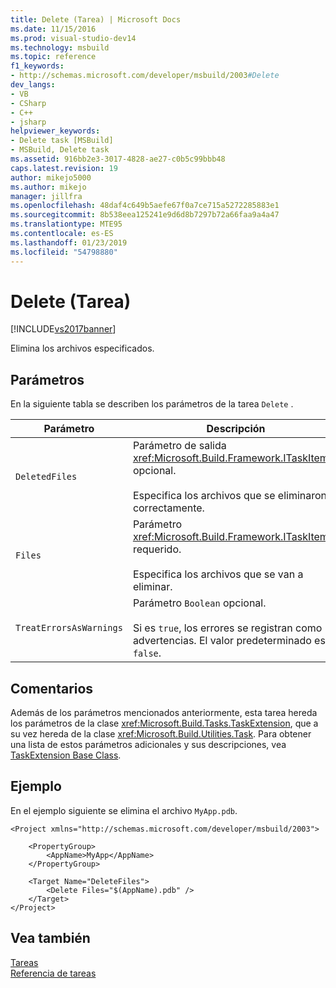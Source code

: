 ```yaml
---
title: Delete (Tarea) | Microsoft Docs
ms.date: 11/15/2016
ms.prod: visual-studio-dev14
ms.technology: msbuild
ms.topic: reference
f1_keywords:
- http://schemas.microsoft.com/developer/msbuild/2003#Delete
dev_langs:
- VB
- CSharp
- C++
- jsharp
helpviewer_keywords:
- Delete task [MSBuild]
- MSBuild, Delete task
ms.assetid: 916bb2e3-3017-4828-ae27-c0b5c99bbb48
caps.latest.revision: 19
author: mikejo5000
ms.author: mikejo
manager: jillfra
ms.openlocfilehash: 48daf4c649b5aefe67f0a7ce715a5272285883e1
ms.sourcegitcommit: 8b538eea125241e9d6d8b7297b72a66faa9a4a47
ms.translationtype: MTE95
ms.contentlocale: es-ES
ms.lasthandoff: 01/23/2019
ms.locfileid: "54798880"
---
```

# <a name="delete-task"></a>Delete (Tarea)
[!INCLUDE[vs2017banner](../includes/vs2017banner.md)]

  
Elimina los archivos especificados.  
  
## <a name="parameters"></a>Parámetros  
 En la siguiente tabla se describen los parámetros de la tarea `Delete` .  
  
|Parámetro|Descripción|  
|---------------|-----------------|  
|`DeletedFiles`|Parámetro de salida <xref:Microsoft.Build.Framework.ITaskItem>`[]` opcional.<br /><br /> Especifica los archivos que se eliminaron correctamente.|  
|`Files`|Parámetro <xref:Microsoft.Build.Framework.ITaskItem>`[]` requerido.<br /><br /> Especifica los archivos que se van a eliminar.|  
|`TreatErrorsAsWarnings`|Parámetro `Boolean` opcional.<br /><br /> Si es `true`, los errores se registran como advertencias. El valor predeterminado es `false`.|  
  
## <a name="remarks"></a>Comentarios  
 Además de los parámetros mencionados anteriormente, esta tarea hereda los parámetros de la clase <xref:Microsoft.Build.Tasks.TaskExtension>, que a su vez hereda de la clase <xref:Microsoft.Build.Utilities.Task>. Para obtener una lista de estos parámetros adicionales y sus descripciones, vea [TaskExtension Base Class](../msbuild/taskextension-base-class.md).  
  
## <a name="example"></a>Ejemplo  
 En el ejemplo siguiente se elimina el archivo `MyApp.pdb`.  
  
```  
<Project xmlns="http://schemas.microsoft.com/developer/msbuild/2003">  
  
    <PropertyGroup>  
        <AppName>MyApp</AppName>  
    </PropertyGroup>  
  
    <Target Name="DeleteFiles">  
        <Delete Files="$(AppName).pdb" />  
    </Target>  
</Project>  
```  
  
## <a name="see-also"></a>Vea también  
 [Tareas](../msbuild/msbuild-tasks.md)   
 [Referencia de tareas](../msbuild/msbuild-task-reference.md)
